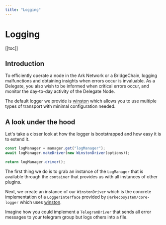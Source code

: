 ```yaml
---
title: "Logging"
---
```


# Logging

[[toc]]

## Introduction

To efficiently operate a node in the Ark Network or a BridgeChain, logging malfunctions and obtaining insights when errors occur is invaluable. As a Delegate, you also wish to be informed when critical errors occur, and monitor the day-to-day activity of the Delegate Node.

The default logger we provide is [winston](https://github.com/winstonjs/winston) which allows you to use multiple types of transport with minimal configuration needed.

## A look under the hood

Let's take a closer look at how the logger is bootstrapped and how easy it is to extend it.

```js
const logManager = manager.get("logManager");
await logManager.makeDriver(new WinstonDriver(options));

return logManager.driver();
```

The first thing we do is to grab an instance of the `LogManager` that is available through the `container` that provides us with all instances of other plugins.

Next, we create an instance of our `WinstonDriver` which is the concrete implementation of a `LoggerInterface` provided by `@arkecosystem/core-logger` which uses [winston](https://github.com/winstonjs/winston).

Imagine how you could implement a `TelegramDriver` that sends all error messages to your telegram group but logs others into a file.
